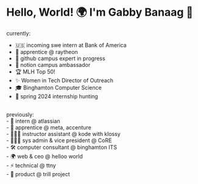 # Hello, World! 🌍 I'm Gabby Banaag 👋

currently: 
* 🇺🇸 incoming swe intern at Bank of America
* 🚀 apprentice @ raytheon
* 🚩 github campus expert in progress
* 📝 notion campus ambassador
* 🏆 MLH Top 50! 
* ✨ Women in Tech Director of Outreach 
* 🎓 Binghamton Computer Science
* 🎯 spring 2024 internship hunting

<br>
previously: <br>
- 🤝 intern @ atlassian <br>
- 🔌 apprentice @ meta, accenture <br>
- 👩🏻‍🏫 instructor assistant @ kode with klossy <br>
- 👩🏻‍💻 sys admin & vice president @ CoRE <br>
- 🛠 computer consultant @ binghamton ITS <br>
- 🌍 web & ceo @ helloo world <br>
- ⚡️ technical @ ttny  <br>
- 🦋 product @ trill project

<!--
**gbanaag/gbanaag** is a ✨ _special_ ✨ repository because its `README.md` (this file) appears on your GitHub profile.

Here are some ideas to get you started:

- 🔭 I’m currently working on ...
- 🌱 I’m currently learning ...
- 👯 I’m looking to collaborate on ...
- 🤔 I’m looking for help with ...
- 💬 Ask me about ...
- 📫 How to reach me: ...
- 😄 Pronouns: ...
- ⚡ Fun fact: ...
-->
